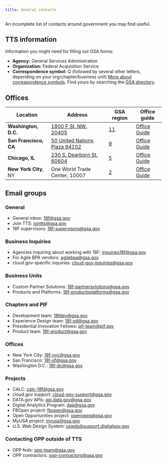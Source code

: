 ```yaml
---
title: General contacts
---
```


An incomplete list of contacts around government you may find useful.

## TTS information

Information you might need for filling out GSA forms:

* **Agency:** General Services Administration
* **Organization:** Federal Acquisition Service
* **Correspondence symbol:** Q (followed by several other letters, depending on your org/chapter/business unit) [More about correspondence symbols](https://insite.gsa.gov/topics/about-us/correspondence-symbols). Find yours by searching the [GSA directory](https://www.gsa.gov/staff-directory).


## Offices

Location | Address | GSA region | Office guide
--- | --- | --- | ---
**Washington, D.C.** | [1800 F St. NW. 20405](https://www.gsa.gov/portal/content/135679) | [11](https://www.gsa.gov/about-us/regions/welcome-to-the-national-capital-region-11) | [Office Guide]({{site.baseurl}}/washington-dc)
**San Francisco, CA** | [50 United Nations Plaza 94102](https://www.gsa.gov/portal/content/196483) |  [9](https://www.gsa.gov/about-us/regions/welcome-to-the-pacific-rim-region-9) | [Office Guide]({{site.baseurl}}/san-francisco)
**Chicago, IL** | [230 S. Dearborn St. 60604](https://www.gsa.gov/portal/content/101886) | [5](https://www.gsa.gov/about-us/regions/welcome-to-the-great-lakes-region-5) | [Office Guide]({{site.baseurl}}/chicago)
**New York City**, NY | One World Trade Center, 10007 | [2](https://www.gsa.gov/about-us/regions/welcome-to-the-northeast-caribbean-region-2) | [Office Guide]({{site.baseurl}}/new-york-city)

## Email groups

### General

- General inbox: [18f@gsa.gov](mailto:18f@gsa.gov)
- Join TTS: [jointts@gsa.gov](mailto:jointts@gsa.gov)
- 18F supervisors: [18f-supervisors@gsa.gov](mailto:18f-supervisors@gsa.gov)

### Business Inquiries
- Agencies inquiring about working with 18F: [inquiries18f@gsa.gov](mailto:inquiries18f@gsa.gov)
- For Agile BPA vendors: [agilebpa@gsa.gov](mailto:agilebpa@gsa.gov)
- cloud.gov-specific inquiries: [cloud-gov-inquiries@gsa.gov](mailto:cloud-gov-inquiries@gsa.gov)

### Business Units
 - Custom Partner Solutions: [18f-partnersolutions@gsa.gov](mailto:18f-partnersolutions@gsa.gov)
 - Products and Platforms: [18f-productsplatforms@gsa.gov](mailto:18f-productsplatforms@gsa.gov)

### Chapters and PIF

- Development team: [18fdev@gsa.gov](mailto:18fdev@gsa.gov)
- Experience Design team: [18f-xd@gsa.gov](mailto:18f-xd@gsa.gov)
- Presidential Innovation Fellows: [pif-team@pif.gov](mailto:pif-team@pif.gov)
- Product team: [18f-product@gsa.gov](mailto:18f-product@gsa.gov)

### Offices

- New York City: [18f-nyc@gsa.gov](mailto:18f-nyc@gsa.gov)
- San Francisco: [18f-sf@gsa.gov](mailto:18f-sf@gsa.gov)
- Washington D.C.: [18f-dc@gsa.gov](mailto:18f-dc@gsa.gov)

### Projects

- CALC: [calc-18f@gsa.gov](mailto:calc-18f@gsa.gov)
- cloud.gov support: [cloud-gov-support@gsa.gov](mailto:cloud-gov-support@gsa.gov)
- DATA.gov APIs: [api.data.gov@gsa.gov](mailto:api.data.gov@gsa.gov)
- Digital Analytics Program: [dap@gsa.gov](mailto:dap@gsa.gov)
- FBOpen project: [fbopen@gsa.gov](mailto:fbopen@gsa.gov)
- Open Opportunities project: [openopps@gsa.gov](mailto:openopps@gsa.gov)
- MyUSA project: [myusa@gsa.gov](mailto:myusa@gsa.gov)
- U.S. Web Design System: [uswds@support.digitalgov.gov](mailto:uswds@support.digitalgov.gov)

### Contacting OPP outside of TTS

- OPP feds: [opp-team@gsa.gov](mailto:opp-team@gsa.gov)
- OPP contractors: [opp-contractors@gsa.gov](mailto:opp-contractors@gsa.gov)
